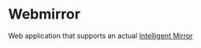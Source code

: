 # Webmirror
Web application that supports an actual <a href="https://github.com/SzymonMarciniak/IntelligentMirror">Intelligent Mirror</a>
